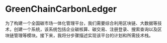 # GreenChainCarbonLedger

为了构建一个全国碳市场一体化管理平台，我们需要综合利用区块链、大数据等技术，创建一个系统，该系统包括企业碳核算、碳交易、注册登录、搜索查询以及区块链管理等模块。接下来，我将分步骤描述实现该平台的计划和所需技术栈。